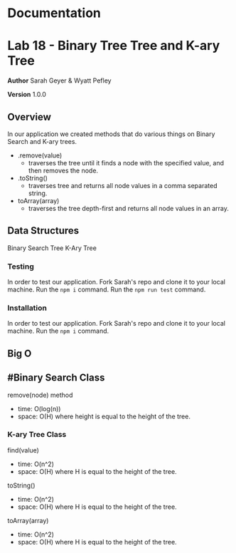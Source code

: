 # Documentation
# Lab 18 - Binary Tree Tree and K-ary Tree

**Author** Sarah Geyer & Wyatt Pefley

**Version** 1.0.0
## Overview
In our application we created methods that do various things on Binary Search and K-ary trees.
- .remove(value) 
  - traverses the tree until it finds a node with the specified value, and then removes the node.
- .toString()
   - traverses tree and returns all node values in a comma separated string.
- toArray(array) 
  - traverses the tree depth-first and returns all node values in an array.
## Data Structures
Binary Search Tree
K-Ary Tree 

### Testing
In order to test our application.
Fork Sarah's repo and clone it to your local machine.
Run the `npm i` command.
Run the `npm run test` command.
### Installation
In order to test our application.
Fork Sarah's repo and clone it to your local machine.
Run the `npm i` command.
## Big O
## #Binary Search Class
remove(node) method
  - time: O(log(n)) 
  - space: O(H) where height is equal to the height of the tree.

### K-ary Tree Class
find(value)
  - time: O(n^2) 
  - space: O(H) where H is equal to the height of the tree.
 
toString()
  - time: O(n^2)
  - space: O(H) where H is equal to the height of the tree.
 
toArray(array) 
  - time: O(n^2)
  - space: O(H) where H is equal to the height of the tree.
 
